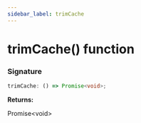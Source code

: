 ```yaml
---
sidebar_label: trimCache
---
```


# trimCache() function

### Signature

```typescript
trimCache: () => Promise<void>;
```

**Returns:**

Promise&lt;void&gt;
